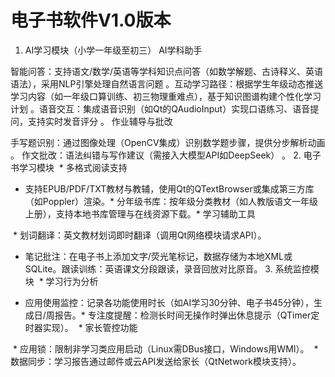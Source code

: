 # 电子书软件V1.0版本
1. AI学习模块（小学一年级至初三）​​
​AI学科助手​

​智能问答​：支持语文/数学/英语等学科知识点问答（如数学解题、古诗释义、英语语法），采用NLP引擎处理自然语言问题
。
​互动学习路径​：根据学生年级动态推送学习内容（如一年级口算训练、初三物理重难点），基于知识图谱构建个性化学习计划
。
​语音交互​：集成语音识别（如Qt的QAudioInput）实现口语练习、语音提问，支持实时发音评分
。
​作业辅导与批改​

​手写题识别​：通过图像处理（OpenCV集成）识别数学题步骤，提供分步解析动画
。
​作文批改​：语法纠错与写作建议（需接入大模型API如DeepSeek）
。
​2. 电子书学习模块​
​ * 多格式阅读支持​

 * 支持EPUB/PDF/TXT教材与教辅，使用Qt的QTextBrowser或集成第三方库（如Poppler）渲染。
​ * 分年级书库​：按年级分类教材（如人教版语文一年级上册），支持本地书库管理与在线资源下载。
​ * 学习辅助工具​

​ * 划词翻译​：英文教材划词即时翻译（调用Qt网络模块请求API）。
 * ​笔记批注​：在电子书上添加文字/荧光笔标记，数据存储为本地XML或SQLite。
​跟读训练​：英语课文分段跟读，录音回放对比原音。
​3. 系统监控模块​
​ * 学习行为分析​

 * ​应用使用监控​：记录各功能使用时长（如AI学习30分钟、电子书45分钟），生成日/周报告。
​ * 专注度提醒​：检测长时间无操作时弹出休息提示（QTimer定时器实现）。
​ * 家长管控功能​

​ * 应用锁​：限制非学习类应用启动（Linux需DBus接口，Windows用WMI）。
​ * 数据同步​：学习报告通过邮件或云API发送给家长（QtNetwork模块支持）。

